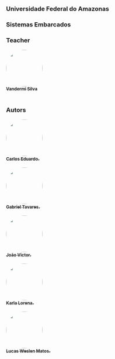 ### Universidade Federal do Amazonas
### Sistemas Embarcados

### Teacher

<div>
  <a href="https://github.com/vandermi">
  <img style="border-radius: 50%;" src="https://github.com/vandermi.png" width="100px;" alt=""/>
  <br />
  <sub><b>Vandermi Silva</b></sub></a>
</div>

<br/>

### Autors
<div>
  <a href="https://github.com/CarlosBitzin">
  <img style="border-radius: 50%;" src="https://github.com/CarlosBitzin.png" width="100px;" alt=""/>
  <br />
  <sub><b>Carlos Eduardo.</b></sub></a>
</div>

<br/>

<div>
  <a href="https://github.com/gabrieltav">
  <img style="border-radius: 50%;" src="https://github.com/gabrieltav.png" width="100px;" alt=""/>
  <br />
  <sub><b>Gabriel Tavares.</b></sub></a>
</div>

<br/>

<div>
  <a href="https://github.com/joaomvictor">
  <img style="border-radius: 50%;" src="https://github.com/joaomvictor.png" width="100px;" alt=""/>
  <br />
  <sub><b>João Victor.</b></sub></a>
</div>

<br/>

<div>
  <a href="https://github.com/LorenaCosta">
  <img style="border-radius: 50%;" src="https://github.com/LorenaCosta.png" width="100px;" alt=""/>
  <br />
  <sub><b>Karla Lorena.</b></sub></a>
</div>

<br/>

<div>
  <a href="https://github.com/matoslopes23">
  <img style="border-radius: 50%;" src="https://github.com/matoslopes23.png" width="100px;" alt=""/>
  <br />
  <sub><b>Lucas Weslen Matos.</b></sub></a>
</div>

<br/>
